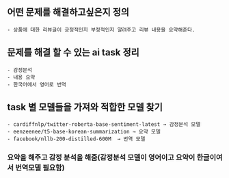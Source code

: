 ## 어떤 문제를 해결하고싶은지 정의
    - 상품에 대한 리뷰글이 긍정적인지 부정적인지 알려주고 리뷰 내용을 요약해준다.
## 문제를 해결 할 수 있는 ai task 정리
    - 감정분석
    - 내용 요약
    - 한국어에서 영어로 번역
## task 별 모델들을 가져와 적합한 모델 찾기
    - cardiffnlp/twitter-roberta-base-sentiment-latest → 감정분석 모델
    - eenzeenee/t5-base-korean-summarization → 요약 모델
    - facebook/nllb-200-distilled-600M  → 번역 모델
### 요약을 해주고 감정 분석을 해줌(감정분석 모델이 영어이고 요약이 한글이여서 번역모델 필요함)
